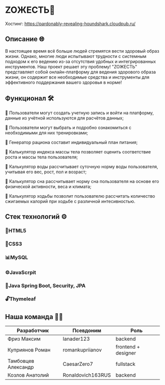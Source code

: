 # ZOЖЕСТЬ🍏 

Хостинг: https://pardonably-revealing-houndshark.cloudpub.ru/

## Описание 🌐

В настоящее время всё больше людей стремятся вести здоровый образ жизни. Однако, многие люди испытывают трудности с системным подходом к его ведению из-за отсутствия удобных и интегрированных инструментов. Наш проект решает эту проблему! "ZOЖЕСТЬ" представляет собой онлайн-платформу для ведения здорового образа жизни, он содержит все необходимые средства и инструменты для эффективного поддержания вашего здоровья в норме!

## Функционал 🛠️


🧭 Пользователи могут создать учетную запись и войти на платформу, данные из учётной используются для расчётов данных;



💪 Пользователи могут выбрать и подробно ознакомиться с необходимыми для них тренировками;



🥦 Генератор рациона составит индивидуальный план питания;



🍎 Калькулятор индекса массы тела позволяет оценить соответствие роста и массы тела пользователя;



🥛 Калькулятор воды рассчитывает суточную норму воды пользователя, учитывая его вес, рост, пол и возраст;



🌠 Калькулятор сна рассчитывает норму сна пользователя на основе его физической активности, веса и климата;



🏃 Калькулятор ходьбы позволит пользователю рассчитать количество сжигаемых калорий при ходьбе с различной интесивностью.


## Стек технологий ⚙️

### 📃HTML5

### 📂CSS3

### 📊MySQL

### ⚙️JavaScrpit

### 🔗Java Spring Boot, Security, JPA

### 🔓Thymeleaf



## Наша команда 🧑‍💻

|   Разработчик      |  Псевдоним           |   Роль            |
| ------------------ | -------------------- | ----------------- |
| Фриз Максим        | lanader123           | backend           |
| Куприянов Роман    | romankupriianov      | frontend + designer|
| Тамбовцев Александр| CaesarZero7          | fullstack          |
| Козлов Анатолий    | Ronaldovich163RUS    | backend           |
